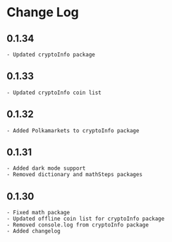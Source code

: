 # Change Log
## 0.1.34
    - Updated cryptoInfo package
    
## 0.1.33
    - Updated cryptoInfo coin list

## 0.1.32
    - Added Polkamarkets to cryptoInfo package
    
## 0.1.31
    - Added dark mode support
    - Removed dictionary and mathSteps packages

## 0.1.30
    - Fixed math package
    - Updated offline coin list for cryptoInfo package
    - Removed console.log from cryptoInfo package
    - Added changelog
